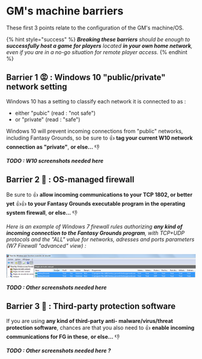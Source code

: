 # GM's machine barriers

These first 3 points relate to the configuration of the GM's machine/OS.

{% hint style="success" %}
_**Breaking these barriers** should be enough to **successfully host a game for players** located **in your own home network**, even if you are in a no-go situation for remote player access._
{% endhint %}

## Barrier 1 😡 : Windows 10 "public/private" network setting

Windows 10 has a setting to classify each network it is connected to as :

* either "pubic" \(read : "not safe"\)
* or "private" \(read : "safe"\)

Windows 10 will prevent incoming connections from "public" networks, including Fantasy Grounds, so be sure to 👍 **tag your current W10 network connection as "private"**, **or else...** 👎 

_**TODO : W10 screenshots needed here**_

## Barrier 2 👿 : OS-managed firewall

Be sure to 👍 **allow incoming communications to your TCP 1802, or better yet** 👍👍 **to your Fantasy Grounds executable program in the operating system firewall**, **or else...** 👎 

_Here is an example of Windows 7 firewall rules authorizing **any kind of incoming connection to the Fantasy Grounds program**, with TCP+UDP protocols and the "ALL" value for networks, adresses and ports parameters \(W7 Firewall "advanced" view\) :_

![W7 &quot;All Incoming&quot; rules example for F.G. ](../.gitbook/assets/image%20%28111%29.png)

_**TODO : Other screenshots needed here**_

## Barrier 3 👹 : Third-party protection software

If you are using **any kind of  third-party anti- malware/virus/threat protection software**, chances are that you also need to 👍 **enable incoming communications for FG in these**, **or else...** 👎 

_**TODO : Other screenshots needed here ?**_


